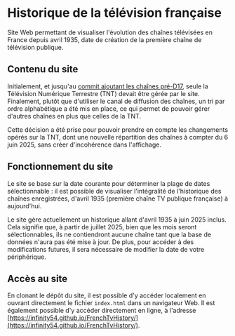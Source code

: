 # Historique de la télévision française

Site Web permettant de visualiser l'évolution des chaînes télévisées en France depuis avril 1935, date de création de la première chaîne de télévision publique.

## Contenu du site

Initialement, et jusqu'au [commit ajoutant les chaînes pré-D17](https://github.com/InFinity54/FrenchTvHistory/commit/ec798766836461cc6f73b398e96a1ab877d973ee), seule la Télévision Numérique Terrestre (TNT) devait être gérée par le site. Finalement, plutôt que d'utiliser le canal de diffusion des chaînes, un tri par ordre alphabétique a été mis en place, ce qui permet de pouvoir gérer d'autres chaînes en plus que celles de la TNT.

Cette décision a été prise pour pouvoir prendre en compte les changements opérés sur la TNT, dont une nouvelle répartition des chaînes à compter du 6 juin 2025, sans créer d'incohérence dans l'affichage.

## Fonctionnement du site

Le site se base sur la date courante pour déterminer la plage de dates sélectionnable : il est possible de visualiser l'intégralité de l'historique des chaînes enregistrées, d'avril 1935 (première chaîne TV publique française) à aujourd'hui.

Le site gère actuellement un historique allant d'avril 1935 à juin 2025 inclus. Cela signifie que, à partir de juillet 2025, bien que les mois seront sélectionnables, ils ne contiendront aucune chaîne tant que la base de données n'aura pas été mise à jour. De plus, pour accéder à des modifications futures, il sera nécessaire de modifier la date de votre périphérique.

## Accès au site

En clonant le dépôt du site, il est possible d'y accéder localement en ouvrant directement le fichier `index.html` dans un navigateur Web. Il est également possible d'y accéder directement en ligne, à l'adresse [https://infinity54.github.io/FrenchTvHistory/](https://infinity54.github.io/FrenchTvHistory/).
